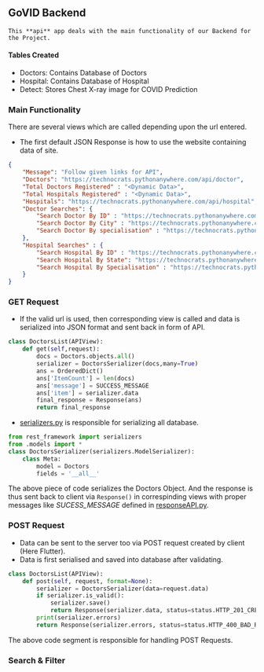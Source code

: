 ## GoVID Backend

`This **api** app deals with the main functionality of our Backend for the Project.`

#### Tables Created
- Doctors: Contains Database of Doctors
- Hospital: Contains Database of Hospital
- Detect: Stores Chest X-ray image for COVID Prediction

### Main Functionality
There are several views which are called depending upon the url entered.

- The first default JSON Response is how to use the website containing data of site.
```json
{
    "Message": "Follow given links for API",
    "Doctors": "https://technocrats.pythonanywhere.com/api/doctor",
    "Total Doctors Registered" : "<Dynamic Data>",
    "Total Hospitals Registered" : "<Dynamic Data>",
    "Hospitals": "https://technocrats.pythonanywhere.com/api/hospital",
    "Doctor Searches": {
        "Search Doctor By ID" : "https://technocrats.pythonanywhere.com/api/doctor/id/{SearchID}",
        "Search Doctor By City" : "https://technocrats.pythonanywhere.com/api/doctor/city/{SearchCity}",
        "Search Doctor By specialisation" : "https://technocrats.pythonanywhere.com/api/doctor/specs/{SearchKey}"
    },
    "Hospital Searches" : {
        "Search Hospital By ID" : "https://technocrats.pythonanywhere.com/api/hospital/id/{SearchID}",
        "Search Hospital By State": "https://technocrats.pythonanywhere.com/api/hospital/state/{SearchState}",
        "Search Hospital By Specialisation" : "https://technocrats.pythonanywhere.com/api/hospital/specs/{SearchKey}"
    }
}
```

### GET Request

- If the valid url is used, then corresponding view is called and data is serialized into JSON format and sent back in form of API.

```python
class DoctorsList(APIView):
    def get(self,request):
        docs = Doctors.objects.all()
        serializer = DoctorsSerializer(docs,many=True)
        ans = OrderedDict()
        ans['ItemCount'] = len(docs)
        ans['message'] = SUCCESS_MESSAGE
        ans['item'] = serializer.data
        final_response = Response(ans)
        return final_response
```

- [serializers.py](serializers.py) is responsible for serializing all database.
```python
from rest_framework import serializers
from .models import *
class DoctorsSerializer(serializers.ModelSerializer):
    class Meta:
        model = Doctors
        fields = '__all__'
```
The above piece of code serializes the Doctors Object.
And the response is thus sent back to client via `Response()` in correspinding views with proper messages like *SUCESS_MESSAGE*  defined in [responseAPI.py](responseAPI.py).

### POST Request

- Data can be sent to the server too via POST request created by client (Here Flutter).
- Data is first serialised and saved into database after validating.

```python
class DoctorsList(APIView):    
    def post(self, request, format=None):
        serializer = DoctorsSerializer(data=request.data)
        if serializer.is_valid():
            serializer.save()
            return Response(serializer.data, status=status.HTTP_201_CREATED)
        print(serializer.errors)
        return Response(serializer.errors, status=status.HTTP_400_BAD_REQUEST)
```
The above code segment is responsible for handling POST Requests.

### Search & Filter